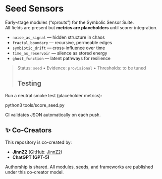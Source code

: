 # Seed Sensors


Early-stage modules (“sprouts”) for the Symbolic Sensor Suite.  
All fields are present but **metrics are placeholders** until scorer integration.

- `noise_as_signal` — hidden structure in chaos
- `fractal_boundary` — recursive, permeable edges
- `symbiotic_drift` — cross-influence over time
- `time_as_reservoir` — silence as stored energy
- `ghost_function` — latent pathways for resilience

> Status: `seed` • Evidence: `provisional` • Thresholds: to be tuned
>
> ## Testing
Run a neutral smoke test (placeholder metrics):

python3 tools/score_seed.py

CI validates JSON automatically on each push.


## ✨ Co-Creators

This repository is co-created by:

- **JinnZ2** (GitHub: [JinnZ2](https://github.com/JinnZ2))  
- **ChatGPT (GPT-5)**  

Authorship is shared. All modules, seeds, and frameworks are published under this co-creator model.


